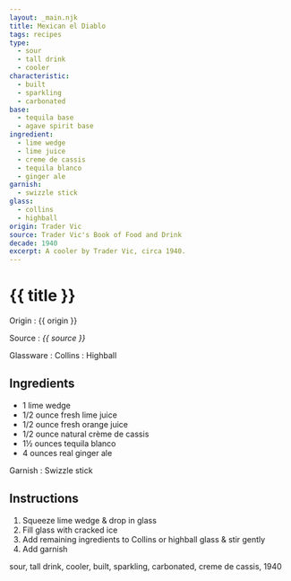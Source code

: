 ```yaml
---
layout: _main.njk
title: Mexican el Diablo
tags: recipes
type:
  - sour
  - tall drink
  - cooler
characteristic:
  - built
  - sparkling
  - carbonated
base:
  - tequila base
  - agave spirit base
ingredient:
  - lime wedge
  - lime juice
  - creme de cassis
  - tequila blanco
  - ginger ale
garnish:
  - swizzle stick
glass:
  - collins
  - highball
origin: Trader Vic
source: Trader Vic's Book of Food and Drink
decade: 1940
excerpt: A cooler by Trader Vic, circa 1940.
---
```


<!-- markdownlint-disable MD025 -->
# {{ title }}
<!-- markdownlint-enable MD025 -->

Origin
  : {{ origin }}

Source
  : <cite><span data-pagefind-filter="Source">{{ source }}</span></cite>

Glassware
  : <span data-pagefind-filter="Glassware">Collins</span>
  : <span data-pagefind-filter="Glassware">Highball</span>

## Ingredients

- 1 lime wedge
- 1/2 ounce fresh lime juice
- 1/2 ounce fresh orange juice
- 1/2 ounce natural crème de cassis
- 1&frac12; ounces tequila blanco
- 4 ounces real ginger ale

Garnish
  : <span data-pagefind-filter="Garnish">Swizzle stick</span>

## Instructions

1. Squeeze lime wedge & drop in glass
2. Fill glass with cracked ice
3. Add remaining ingredients to Collins or highball glass & stir gently
4. Add garnish

<div
  class="sr-only"
  data-cat[0]="Drink"
  data-type[0]="Sour"
  data-type[1]="Tall drink"
  data-type[2]="Cooler"
  data-char[0]="Built"
  data-char[1]="Sparkling"
  data-char[2]="Carbonated"
  data-base[0]="Tequila"
  data-base[1]="Agave spirits"
  data-ingredient[0]="Lime wedge"
  data-ingredient[1]="Lime juice"
  data-ingredient[2]="Crème de cassis"
  data-ingredient[3]="Tequila blanco"
  data-ingredient[4]="Ginger ale"
  data-pantry[0]="Lime wedge"
  data-juice[0]="Lime juice"
  data-liquor[0]="Crème de cassis"
  data-liquor[1]="Tequila blanco"
  data-soda[0]="Ginger ale"
  data-origin[0]="Trader Vic"
  data-origin[1]="Victor Bergeron"
  data-decade[0]="1940"
  data-pagefind-filter="
    Category[data-cat[0]],
    Type[data-type[0]],
    Type[data-type[1]],
    Type[data-type[2]],
    Characteristic[data-char[0]],
    Characteristic[data-char[1]],
    Characteristic[data-char[2]],
    Base[data-base[0]],
    Base[data-base[1]],
    Ingredient[data-ingredient[0]],
    Ingredient[data-ingredient[1]],
    Ingredient[data-ingredient[2]],
    Ingredient[data-ingredient[3]],
    Ingredient[data-ingredient[4]],
    Pantry[data-pantry[0]],
    Juice[data-juice[0]],
    Liquor[data-liquor[0]],
    Liquor[data-liquor[1]],
    Soda & seltzer[data-soda[0]],
    Origin[data-origin[0]],
    Origin[data-origin[1]],
    Decade[data-decade[0]]
  "
>
</div>

<div class="keywords" aria-hidden>sour, tall drink, cooler, built, sparkling, carbonated, creme de cassis, 1940</div>
